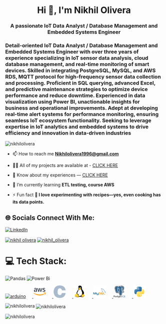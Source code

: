 <h1 align="center">Hi 👋, I'm Nikhil Olivera</h1>
<h3 align="center">A passionate IoT Data Analyst / Database Management and Embedded Systems Engineer</h3>
<h3 align=>Detail-oriented IoT Data Analyst / Database Management and Embedded Systems Engineer with over three years of experience specializing in IoT sensor data analysis, cloud database management, and real-time monitoring of smart devices. Skilled in integrating PostgreSQL, MySQL, and AWS RDS, MQTT protocol for high-frequency sensor data collection and processing. Proficient in SQL querying, advanced Excel, and predictive maintenance strategies to optimize device performance and reduce downtime. Experienced in data visualization using Power BI, unactionable insights for business and operational improvements. Adept at developing real-time alert systems for performance monitoring, ensuring seamless IoT ecosystem functionality. Seeking to leverage expertise in IoT analytics and embedded systems to drive efficiency and innovation in data-driven industries</h3>
  
<p align="left"> <img src="https://komarev.com/ghpvc/?username=nikhilolivera&label=Profile%20views&color=0e75b6&style=flat" alt="nikhilolivera" /> </p>

- 📫 How to reach me **Nikhilolivera1996@gmail.com**

- 👨‍💻 All of my projects are available at - <a href="https://github.com/Nikhilolivera/My_Projects_-_Resume" target="_blank" rel="noopener noreferrer">CLICK HERE</a>

- 📄 Know about my experiences — <a href="https://github.com/Nikhilolivera/My_Projects_-_Resume/blob/main/Nikhil%20Olivera_DA_EXP.pdf" target="_blank" rel="noopener noreferrer">CLICK HERE</a>

- 🌱 I’m currently learning **ETL testing, course AWS**

- ⚡ Fun fact **🥘 I love experimenting with recipes—yes, even cooking has its data points.**

## 🌐 Socials Connect With Me:
[![LinkedIn](https://img.shields.io/badge/LinkedIn-%230077B5.svg?logo=linkedin&logoColor=white)](https://www.linkedin.com/in/nikhil-olivera-674538245/) 
<p align="left">
<a href="https://github.com/Nikhilolivera" target="blank"><img align="center" <a href="https://fb.com/nikhil olivera" target="blank"><img align="center" src="https://raw.githubusercontent.com/rahuldkjain/github-profile-readme-generator/master/src/images/icons/Social/facebook.svg" alt="nikhil olivera" height="30" width="40" /></a>
<a href="https://instagram.com/nikhil_olivera" target="blank"><img align="center" src="https://raw.githubusercontent.com/rahuldkjain/github-profile-readme-generator/master/src/images/icons/Social/instagram.svg" alt="nikhil_olivera" height="30" width="40" /></a>
</p>

# 💻 Tech Stack:
![Pandas](https://img.shields.io/badge/pandas-%23150458.svg?style=for-the-badge&logo=pandas&logoColor=white) ![Power Bi](https://img.shields.io/badge/power_bi-F2C811?style=for-the-badge&logo=powerbi&logoColor=black)
<p align="left"> 
  <a href="https://www.arduino.cc/" target="_blank" rel="noreferrer">  
    <img src="https://cdn.worldvectorlogo.com/logos/arduino-1.svg" alt="arduino" width="40" height="40" style="margin-right:20px;"/> 
  </a> 
  <a href="https://aws.amazon.com" target="_blank" rel="noreferrer">   
    <img src="https://raw.githubusercontent.com/devicons/devicon/master/icons/amazonwebservices/amazonwebservices-original-wordmark.svg" alt="aws" width="40" height="40" style="margin-right:20px;"/> 
  </a> 
  <a href="https://www.cprogramming.com/" target="_blank" rel="noreferrer"> 
    <img src="https://raw.githubusercontent.com/devicons/devicon/master/icons/c/c-original.svg" alt="c" width="40" height="40" style="margin-right:20px;"/> 
  </a> 
  <a href="https://www.linux.org/" target="_blank" rel="noreferrer"> 
    <img src="https://raw.githubusercontent.com/devicons/devicon/master/icons/linux/linux-original.svg" alt="linux" width="40" height="40" style="margin-right:20px;"/> 
  </a> 
  <a href="https://www.mysql.com/" target="_blank" rel="noreferrer"> 
    <img src="https://raw.githubusercontent.com/devicons/devicon/master/icons/mysql/mysql-original-wordmark.svg" alt="mysql" width="40" height="40" style="margin-right:20px;"/> 
  </a> 
  <a href="https://www.postgresql.org" target="_blank" rel="noreferrer"> 
    <img src="https://raw.githubusercontent.com/devicons/devicon/master/icons/postgresql/postgresql-original-wordmark.svg" alt="postgresql" width="40" height="40" style="margin-right:20px;"/> 
  </a> 
  <a href="https://www.python.org" target="_blank" rel="noreferrer"> 
    <img src="https://raw.githubusercontent.com/devicons/devicon/master/icons/python/python-original.svg" alt="python" width="40" height="40" style="margin-right:20px;"/> 
  </a> 
</p>


<p><img align="left" src="https://github-readme-stats.vercel.app/api/top-langs?username=nikhilolivera&show_icons=true&locale=en&layout=compact" alt="nikhilolivera" /></p>

<p>&nbsp;<img align="center" src="https://github-readme-stats.vercel.app/api?username=nikhilolivera&show_icons=true&locale=en" alt="nikhilolivera" /></p>

<p><img align="center" src="https://github-readme-streak-stats.herokuapp.com/?user=nikhilolivera&" alt="nikhilolivera" /></p>

